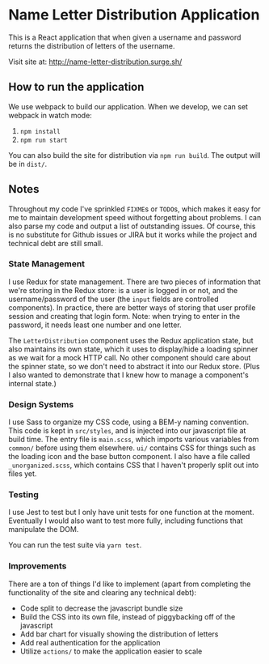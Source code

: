 # Name Letter Distribution Application

This is a React application that when given a username and password returns the distribution of letters of the username.

Visit site at: http://name-letter-distribution.surge.sh/

## How to run the application

We use webpack to build our application. When we develop, we can set webpack in watch mode:

1. `npm install`
2. `npm run start`

You can also build the site for distribution via `npm run build`. The output will be in `dist/`.

## Notes

Throughout my code I've sprinkled `FIXME`s or `TODO`s, which makes it easy for me to maintain development speed without forgetting about problems. I can also parse my code and output a list of outstanding issues. Of course, this is no substitute for Github issues or JIRA but it works while the project and technical debt are still small.

### State Management

I use Redux for state management. There are two pieces of information that we're storing in the Redux store: is a user is logged in or not, and the username/password of the user (the `input` fields are controlled components). In practice, there are better ways of storing that user profile session and creating that login form. Note: when trying to enter in the password, it needs least one number and one letter.

The `LetterDistribution` component uses the Redux application state, but also maintains its own state, which it uses to display/hide a loading spinner as we wait for a mock HTTP call. No other component should care about the spinner state, so we don't need to abstract it into our Redux store. (Plus I also wanted to demonstrate that I knew how to manage a component's internal state.)

### Design Systems

I use Sass to organize my CSS code, using a BEM-y naming convention. This code is kept in `src/styles`, and is injected into our javascript file at build time. The entry file is `main.scss`, which imports various variables from `common/` before using them elsewhere. `ui/` contains CSS for things such as the loading icon and the base button component. I also have a file called `_unorganized.scss`, which contains CSS that I haven't properly split out into files yet.

### Testing

I use Jest to test but I only have unit tests for one function at the moment. Eventually I would also want to test more fully, including functions that manipulate the DOM.

You can run the test suite via `yarn test`.

### Improvements

There are a ton of things I'd like to implement (apart from completing the functionality of the site and clearing any technical debt):

* Code split to decrease the javascript bundle size
* Build the CSS into its own file, instead of piggybacking off of the javascript
* Add bar chart for visually showing the distribution of letters
* Add real authentication for the application
* Utilize `actions/` to make the application easier to scale